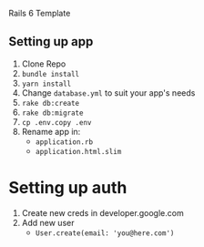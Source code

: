 Rails 6 Template


## Setting up app
1. Clone Repo
1. `bundle install`
1. `yarn install`
1. Change `database.yml` to suit your app's needs
1. `rake db:create`
1. `rake db:migrate`
1. `cp .env.copy .env`
1. Rename app in:
    * `application.rb`
    * `application.html.slim`

# Setting up auth
1. Create new creds in developer.google.com
1. Add new user
    * `User.create(email: 'you@here.com')`
